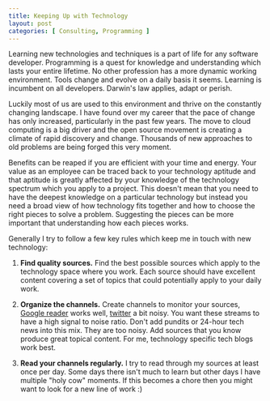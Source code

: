 ```yaml
---
title: Keeping Up with Technology
layout: post
categories: [ Consulting, Programming ]
--- 
```



Learning new technologies and techniques is a part of life for any software developer. Programming is a quest for knowledge and understanding which lasts your entire lifetime. No other profession has a more dynamic working environment. Tools change and evolve on a daily basis it seems.  Learning is incumbent on all developers. Darwin's law applies, adapt or perish.

Luckily most of us are used to this environment and thrive on the constantly changing landscape. I have found over my career that the pace of change has only increased, particularly in the past few years. The move to cloud computing is a big driver and the open source movement is creating a climate of rapid discovery and change. Thousands of new approaches to old problems are being forged this very moment.

Benefits can be reaped if you are efficient with your time and energy. Your value as an employee can be traced back to your technology aptitude and that aptitude is greatly affected by your knowledge of the technology spectrum which you apply to a project. This doesn't mean that you need to have the deepest knowledge on a particular technology but instead you need a broad view of how technology fits together and how to choose the right pieces to solve a problem. Suggesting the pieces can be more important that understanding how each pieces works.

Generally I try to follow a few key rules which keep me in touch with new technology:

1. __Find quality sources.__ Find the best possible sources which apply to the technology space where you work. Each source should have excellent content covering a set of topics that could potentially apply to your daily work.

2. __Organize the channels.__ Create channels to monitor your sources, [Google reader](http://reader.google.com) works well, [twitter](http://twitter.com) a bit noisy. You want these streams to have a high signal to noise ratio. Don't add pundits or 24-hour tech news into this mix. They are too noisy. Add sources that you know produce great topical content. For me, technology specific tech blogs work best.

3. __Read your channels regularly.__ I try to read through my sources at least once per day. Some days there isn't much to learn but other days I have multiple "holy cow" moments. If this becomes a chore then you might want to look for a new line of work :)

